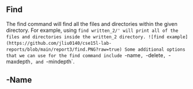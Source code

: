 ## Find
The find command will find all the files and directories within the given directory. For example, using `find written_2/' will print all of the files and directories inside the written_2 directory.
![find example](https://github.com/jliu0140/cse15l-lab-reports/blob/main/report3/find.PNG?raw=true)
Some additional options that we can use for the find command include `-name`, `-delete`, `-maxdepth`, and `-mindepth`.

## -Name

